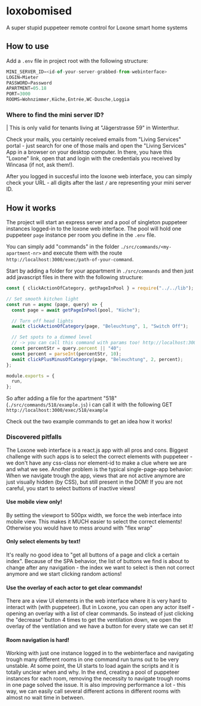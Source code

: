 # loxobomised

A super stupid puppeteer remote control for Loxone smart home systems

## How to use

Add a `.env` file in project root with the following structure:

```javascript
MINI_SERVER_ID=<id-of-your-server-grabbed-from-webinterface>
LOGIN=Mieter
PASSWORD=Password
APARTMENT=05.18
PORT=3000
ROOMS=Wohnzimmer,Küche,Entrée,WC-Dusche,Loggia
```

### Where to find the mini server ID?

| This is only valid for tenants living at "Jägerstrasse 59" in Winterthur.

Check your mails, you certainly received emails from "Living Services" portal - just search for one of those mails and open the "Living Services" App in a browser on your desktop computer. In there, you have this "Loxone" link, open that and login with the credentials you received by Wincasa (if not, ask them!).

After you logged in succesful into the loxone web interface, you can simply check your URL - all digits after the last `/` are representing your mini server ID.

## How it works

The project will start an express server and a pool of singleton puppeteer instances logged-in to the loxone web interface.
The pool will hold one puppeteer `page` instance per room you define in the `.env` file.

You can simply add "commands" in the folder `./src/commands/<my-apartment-nr>` and execute them with the route `http://localhost:3000/exec/path-of-your-command`.

Start by adding a folder for your appartment in `./src/commands` and then just add javascript files in there with the following structure:

```javascript
const { clickActionOfCategory, getPageInPool } = require("../../lib");

// Set smooth kitchen light
const run = async (page, query) => {
  const page = await getPageInPool(pool, "Küche");

  // Turn off head lights
  await clickActionOfCategory(page, "Beleuchtung", 1, "Switch Off");

  // Set spots to a dimmed level
  // -> you can call this command with params too! http://localhost:3000/exec/518/example?percent=60
  const percentStr = query.percent || "40";
  const percent = parseInt(percentStr, 10);
  await clickPlusMinusOfCategory(page, "Beleuchtung", 2, percent);
};

module.exports = {
  run,
};
```

So after adding a file for the apartment "518" (`./src/commands/518/example.js`) i can call it with the following GET `http://localhost:3000/exec/518/example`

Check out the two example commands to get an idea how it works!

### Discovered pitfalls

The Loxone web interface is a react.js app with all pros and cons. Biggest challenge with such apps is to select the correct elements with puppeteer - we don't have any css-class nor element-id to make a clue where we are and what we see. Another problem is the typical single-page-app behavior: When we navigate trough the app, views that are not active anymore are just visually hidden (by CSS), but still present in the DOM! If you are not careful, you start to select buttons of inactive views!

#### Use mobile view only!

By setting the viewport to 500px width, we force the web interface into mobile view. This makes it MUCH easier to select the correct elements! Otherwise you would have to mess around with "flex wrap"

#### Only select elements by text!

It's really no good idea to "get all buttons of a page and click a certain index". Because of the SPA behavior, the list of buttons we find is about to change after any navigation - the index we want to select is then not correct anymore and we start clicking random actions!

#### Use the overlay of each actor to get clear commands!

There are a view UI elements in the web interface where it is very hard to interact with (with puppeteer). But in Loxone, you can open any actor itself - opening an overlay with a list of clear commands. So instead of just clicking the "decrease" button 4 times to get the ventilation down, we open the overlay of the ventilation and we have a button for every state we can set it!

#### Room navigation is hard!

Working with just one instance logged in to the webinterface and navigating trough many different rooms in one command run turns out to be very unstable. At some point, the UI starts to load again the scripts and it is totally unclear when and why. In the end, creating a pool of puppeteer instances for each room, removing the necessity to navigate trough rooms in one page solved the issue. It is also improving performance a lot - this way, we can easily call several different actions in different rooms with almost no wait time in between.
